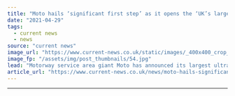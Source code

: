 ```yaml
---
title: "Moto hails ‘significant first step’ as it opens the ‘UK’s largest EV charging site’"
date: "2021-04-29"
tags: 
  - current news
  - news
source: "current news"
image_url: "https://www.current-news.co.uk/static/images/_400x400_crop_center-center/Moto-Rugby-site-credit-Moto.jpg"
image_fp: "/assets/img/post_thumbnails/54.jpg"
lead: "​Motorway service area giant Moto has announced its largest ultra-rapid charging site, which will open in Rugby tomorrow (30 April)."
article_url: "https://www.current-news.co.uk/news/moto-hails-significant-first-step-as-it-opens-the-uks-largest-ev-charging-site?utm_source=rss-feeds&utm_medium=rss&utm_campaign=rss"
---
```


---
